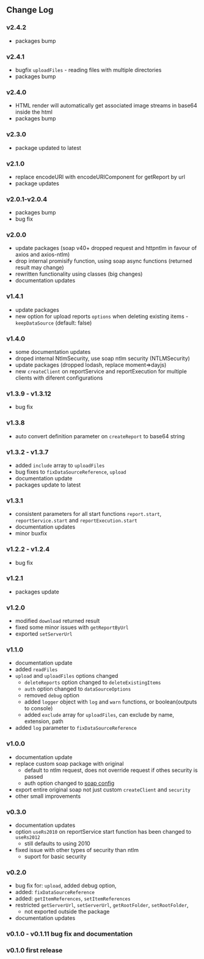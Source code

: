 ## Change Log

### v2.4.2
- packages bump
### v2.4.1
- bugfix `uploadFiles` - reading files with multiple directories
- packages bump
### v2.4.0
- HTML render will automatically get associated image streams in base64 inside the html
- packages bump
### v2.3.0
- package updated to latest
### v2.1.0
- replace encodeURI with encodeURIComponent for getReport by url 
- package updates
### v2.0.1-v2.0.4
- packages bump
- bug fix
### v2.0.0
- update packages (soap v40+ dropped request and httpntlm in favour of axios and axios-ntlm)
- drop internal promisify function, using soap async functions (returned result may change)
- rewritten functionality using classes (big changes)
- documentation updates

### v1.4.1
- update packages
- new option for upload reports `options` when deleting existing items - `keepDataSource` (default: false)

### v1.4.0
- some documentation updates
- droped internal NtlmSecurity, use soap ntlm security (NTLMSecurity)
- update packages (dropped lodash, replace moment=>dayjs)
- new `createClient` on reportService and reportExecution for multiple clients with diferent configurations

### v1.3.9 - v1.3.12
- bug fix

### v1.3.8
- auto convert definition parameter on `createReport` to base64 string

### v1.3.2 - v1.3.7 
- added `include` array to `uploadFiles`
- bug fixes to `fixDataSourceReference`, `upload`
- documentation update
- packages update to latest

### v1.3.1

- consistent parameters for all start functions `report.start`, `reportService.start` and `reportExecution.start` 
- documentation updates
- minor buxfix

### v1.2.2 - v1.2.4

- bug fix

### v1.2.1

- packages update 

### v1.2.0

- modified `download` returned result
- fixed some minor issues with `getReportByUrl`
- exported `setServerUrl`

### v1.1.0

- documentation update
- added `readFiles`
- `upload` and `uploadFiles` options changed
    - `deleteReports` option changed to `deleteExistingItems`
    - `auth` option changed to `dataSourceOptions`
    - removed `debug` option 
    - added `logger` object with `log` and `warn` functions, or boolean(outputs to console)
    - added `exclude` array for `uploadFiles`, can exclude by name, extension, path
- added `log` parameter to `fixDataSourceReference` 

### v1.0.0

- documentation update
- replace custom soap package with original
    - default to ntlm request, does not override request if othes security is passed
    - auth option changed to [soap config](https://www.npmjs.com/package/soap#options)
- export entire original soap not just custom `createClient` and `security`
- other small improvements

### v0.3.0

- documentation updates
- option `useRs2010` on reportService start function has been changed to `useRs2012`
    - still defaults to using 2010
- fixed issue with other types of security than ntlm
    - suport for basic security

### v0.2.0 

- bug fix for: `upload`, added debug option, 
- added: `fixDataSourceReference`
- added: `getItemReferences`, `setItemReferences`
- restricted `getServerUrl`, `setServerUrl`, `getRootFolder`, `setRootFolder`, 
    - not exported outside the package
- documentation updates

### v0.1.0 - v0.1.11 bug fix and documentation

### v0.1.0 first release